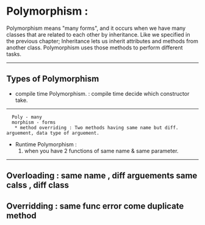 # Polymorphism : 
Polymorphism means "many forms", and it occurs when we have many classes that are related to each other by inheritance. Like we specified in the previous chapter; Inheritance lets us inherit attributes and methods from another class. Polymorphism uses those methods to perform different tasks.
***
 ## Types of Polymorphism 
  - compile time Polymorphism. : compile time decide which constructor take.
  ---

      Poly - many 
      morphism - forms 
       * method overriding : Two methods having same name but diff. arguement, data type of arguement.
  
- Runtime Polymorphism : 
  1. when you have 2 functions of same name & same parameter.

---

Overloading : same name , diff arguements same calss , diff class
---

Overridding : same func error come duplicate method
---